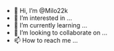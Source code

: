 - 👋 Hi, I’m @Milo22k
- 👀 I’m interested in ...
- 🌱 I’m currently learning ...
- 💞️ I’m looking to collaborate on ...
- 📫 How to reach me ...

<!---
Milo22k/Milo22k is a ✨ special ✨ repository because its `README.md` (this file) appears on your GitHub profile.
You can click the Preview link to take a look at your changes.
--->

